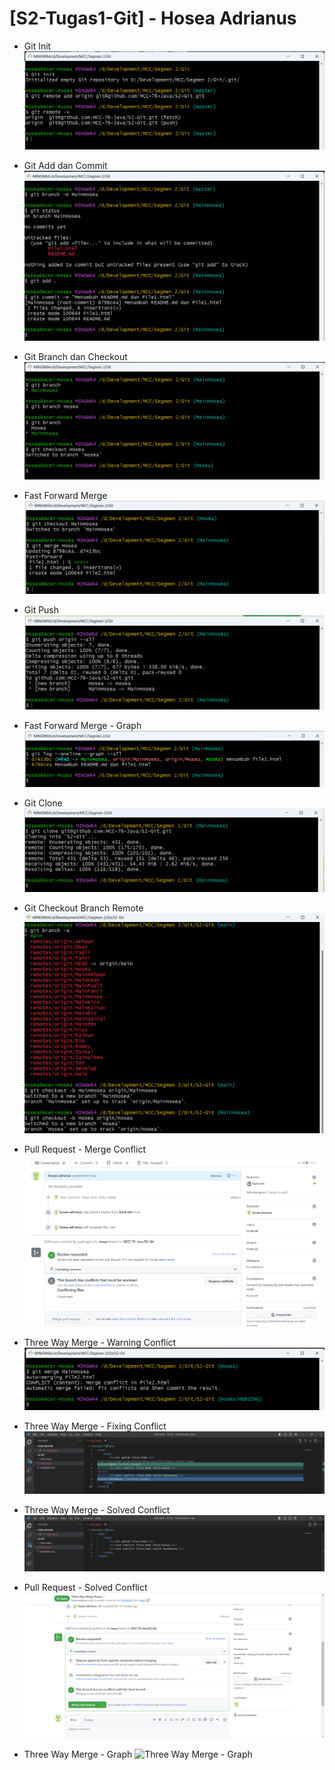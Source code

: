 # **[S2-Tugas1-Git] - Hosea Adrianus**

- Git Init
![Git init](img/Git-init.png)

- Git Add dan Commit
![Git Add dan Commit](img/Git-add-commit.png)

- Git Branch dan Checkout
![Git Branch](img/Git-branch-checkout.png)

- Fast Forward Merge 
![Fast Forward Merge](img/Git-merge-fastforward.png)

- Git Push
![Git Push](img/Git-push.png)

- Fast Forward Merge - Graph
![Fast Forward Merge2](img/FastForwardMerge-Graph.png)

- Git Clone
![Git Clone](img/Git-clone.png)

- Git Checkout Branch Remote
![Git Checkout Branch Remote](img/Git-checkout-branch-remote.png)

- Pull Request - Merge Conflict
![Pull Request - Merge Conflict](img/Pull-request-MergeConflict.png)

- Three Way Merge - Warning Conflict
![Three Way Merge - Warning Conflict](img/ThreeWayMerge-WarningConflict.png)

- Three Way Merge - Fixing Conflict
![Three Way Merge - Fixing Conflict](img/ThreeWayMerge-FixingConflict.png)

- Three Way Merge - Solved Conflict
![Three Way Merge - Solved Conflict](img/ThreeWayMerge-SolvedConflict.png)

- Pull Request - Solved Conflict
![Pull Request - Solved Conflict](img/PullRequest-SolvedConflict.png)

- Three Way Merge - Graph
![Three Way Merge - Graph](img/ThreeWayMerge-Graph.png)
